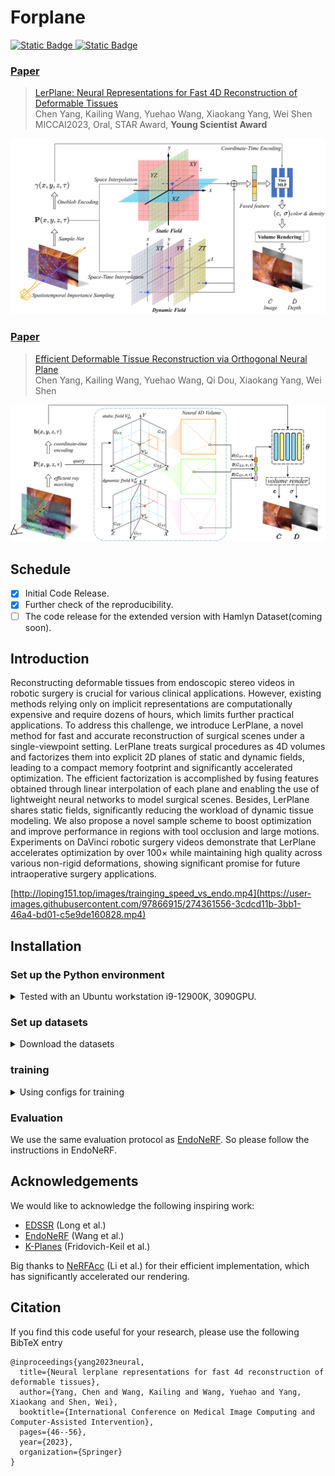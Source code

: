 # Forplane

<p>
<a href="https://arxiv.org/abs/2305.19906"> <img alt="Static Badge" src="https://img.shields.io/badge/Lerplane-2305.19906-b31b1b?style=flat&logo=arxiv&logoColor=red&link=https%3A%2F%2Farxiv.org%2Fabs%2F2305.19906"> </a>
<a href="https://arxiv.org/abs/2312.15253"> <img alt="Static Badge" src="https://img.shields.io/badge/Forplane-2312.15253-b31b1b?style=flat&logo=arxiv&logoColor=red&link=https%3A%2F%2Farxiv.org%2Fabs%2F2312.15253"> </a>
</p>


### [Paper](https://arxiv.org/pdf/2305.19906.pdf)

> [LerPlane: Neural Representations for Fast 4D Reconstruction of Deformable Tissues](https://arxiv.org/pdf/2305.19906.pdf) \
> Chen Yang, Kailing Wang, Yuehao Wang, Xiaokang Yang, Wei Shen \
> MICCAI2023, Oral, STAR Award, **Young Scientist Award**

![](lerplanes/images/overview.png)

### [Paper](https://arxiv.org/pdf/2312.15253.pdf)

> [Efficient Deformable Tissue Reconstruction via Orthogonal Neural Plane](https://arxiv.org/pdf/2312.15253.pdf) \
> Chen Yang, Kailing Wang, Yuehao Wang, Qi Dou, Xiaokang Yang, Wei Shen

![](lerplanes/images/overview2.png)

## Schedule
- [x] Initial Code Release.
- [x] Further check of the reproducibility.
- [ ] The code release for the extended version with Hamlyn Dataset(coming soon).

## Introduction
Reconstructing deformable tissues from endoscopic stereo videos in robotic surgery is crucial for various clinical applications. However, existing methods relying only on implicit representations are computationally expensive and require dozens of hours, which limits further practical applications. To address this challenge, we introduce LerPlane, a novel method for fast and accurate reconstruction of surgical scenes under a single-viewpoint setting. LerPlane treats surgical procedures as 4D volumes and factorizes them into explicit 2D planes of static and dynamic fields, leading to a compact memory footprint and significantly accelerated optimization. The efficient factorization is accomplished by fusing features obtained through linear interpolation of each plane and enabling the use of lightweight neural networks to model surgical scenes. Besides, LerPlane shares static fields, significantly reducing the workload of dynamic tissue modeling. We also propose a novel sample scheme to boost optimization and improve performance in regions with tool occlusion and large motions. Experiments on DaVinci robotic surgery videos demonstrate that LerPlane accelerates optimization by over 100× while maintaining high quality across various non-rigid deformations, showing significant promise for future intraoperative surgery applications.

[http://loping151.top/images/trainging_speed_vs_endo.mp4](https://user-images.githubusercontent.com/97866915/274361556-3cdcd11b-3bb1-46a4-bd01-c5e9de160828.mp4)

## Installation

### Set up the Python environment
<details> <summary>Tested with an Ubuntu workstation i9-12900K, 3090GPU.</summary>

```
conda create -n lerplane python=3.9
conda activate lerplane
pip install -r requirements.txt
pip install git+https://github.com/NVlabs/tiny-cuda-nn/#subdirectory=bindings/torch 
```
We notice tiny-cuda-nn is sometimes not compilable on some latest GPUs like RTX4090(tested 2023.1). If you found `OSError` while installing tiny-cuda-nn, you can refer to this [issue](https://github.com/NVlabs/tiny-cuda-nn/issues/245) or this [article](https://zhuanlan.zhihu.com/p/643834111). We've successfully built the same env on an Ubuntu 22.04 workstation i7-13700K, 4090GPU with the commands above.
</details>

### Set up datasets
<details> <summary>Download the datasets</summary> 

Please download the dataset from [EndoNeRF](https://github.com/med-air/EndoNeRF) 

To use the example config, organize your data like:
```
data
| - endonerf_full_datasets
|   | - cutting_tissues_twice
|   | - pushing_soft_tissues
| - hamlyn_forplane
|   | - hamlyn1
|   | - hamlyn2
| - YourCustomDatasets
```

</details>

### training
<details> <summary>Using configs for training</summary> 

Lerplane uses configs to control the training process. The example configs are stored in the `lerplanes/config` folder.
To train a model, run the following command:
```
export CUDA_VISIBLE_DEVICES=0
PYTHONPATH='.' python lerplanes/main.py --config-path lerplanes/config/example-9k.py
```
</details>

### Evaluation
We use the same evaluation protocol as [EndoNeRF](https://github.com/med-air/EndoNeRF). So please follow the instructions in EndoNeRF.

## Acknowledgements
We would like to acknowledge the following inspiring work:
- [EDSSR](https://arxiv.org/pdf/2107.00229) (Long et al.)
- [EndoNeRF](https://github.com/med-air/EndoNeRF) (Wang et al.)
- [K-Planes](https://sarafridov.github.io/K-Planes/) (Fridovich-Keil et al.)

Big thanks to [NeRFAcc](https://www.nerfacc.com/) (Li et al.) for their efficient implementation, which has significantly accelerated our rendering.

## Citation

If you find this code useful for your research, please use the following BibTeX entry

```
@inproceedings{yang2023neural,
  title={Neural lerplane representations for fast 4d reconstruction of deformable tissues},
  author={Yang, Chen and Wang, Kailing and Wang, Yuehao and Yang, Xiaokang and Shen, Wei},
  booktitle={International Conference on Medical Image Computing and Computer-Assisted Intervention},
  pages={46--56},
  year={2023},
  organization={Springer}
}
```
